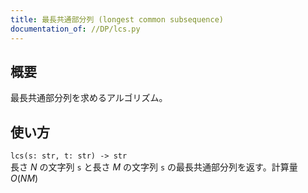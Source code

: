 ```yaml
---
title: 最長共通部分列 (longest common subsequence)
documentation_of: //DP/lcs.py
---
```


## 概要
最長共通部分列を求めるアルゴリズム。

## 使い方
`lcs(s: str, t: str) -> str`  
長さ $N$ の文字列 `s` と長さ $M$ の文字列 `s` の最長共通部分列を返す。計算量 $O(NM)$
